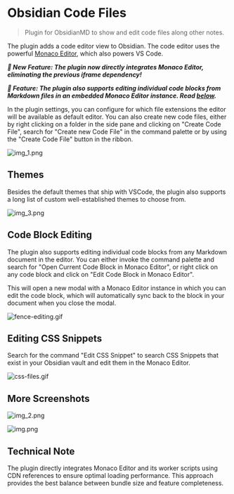 # Obsidian Code Files

> Plugin for ObsidianMD to show and edit code files along other notes.

The plugin adds a code editor view to Obsidian. The code editor uses the powerful
[Monaco Editor](https://microsoft.github.io/monaco-editor/), which also powers VS Code.

*__🚀 New Feature: The plugin now directly integrates Monaco Editor, eliminating the previous iframe dependency!__*

*__🚀 Feature: The plugin also supports editing individual code blocks from Markdown
files in an embedded Monaco Editor instance. Read [below](#code-block-editing).__*

In the plugin settings, you can configure for which file extensions the editor will be
available as default editor. You can also create new code files, either by right clicking
on a folder in the side pane and clicking on "Create Code File", search for
"Create new Code File" in the command palette or by using the "Create Code File" button
in the ribbon.

![img_1.png](img_1.png)

## Themes

Besides the default themes that ship with VSCode, the plugin also supports a long list
of custom well-established themes to choose from.

![img_3.png](img_3.png)

## Code Block Editing

The plugin also supports editing individual code blocks from any
Markdown document in the editor. You
can either invoke the command palette and search for "Open Current Code Block in Monaco
Editor", or right click on any code block and click on "Edit Code Block in Monaco Editor".

This will open a new modal with a Monaco Editor instance in which you can edit the code
block, which will automatically sync back to the block in your document when you close
the modal.

![fence-editing.gif](fence-editing.gif)

## Editing CSS Snippets

Search for the command "Edit CSS Snippet" to search CSS Snippets that exist in your
Obsidian vault and edit them in the Monaco Editor.

![css-files.gif](css-files.gif)

## More Screenshots

![img_2.png](img_2.png)

![img.png](img.png)

## Technical Note

The plugin directly integrates Monaco Editor and its worker scripts using CDN references to ensure
optimal loading performance. This approach provides the best balance between bundle size and
feature completeness.
